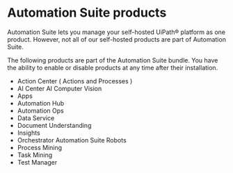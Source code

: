 ﻿# Automation Suite products

Automation Suite lets you manage your self-hosted UiPath® platform as one product.
            However, not all of our self-hosted products are part of Automation Suite.

The following products are part of the Automation Suite bundle. You have the ability to
            enable or disable products at any time after their installation.

* Action Center ( Actions and Processes )
* AI Center AI Computer Vision
* Apps
* Automation Hub
* Automation Ops
* Data Service
* Document
                    Understanding
* Insights
* Orchestrator Automation Suite Robots
* Process Mining
* Task Mining
* Test Manager
